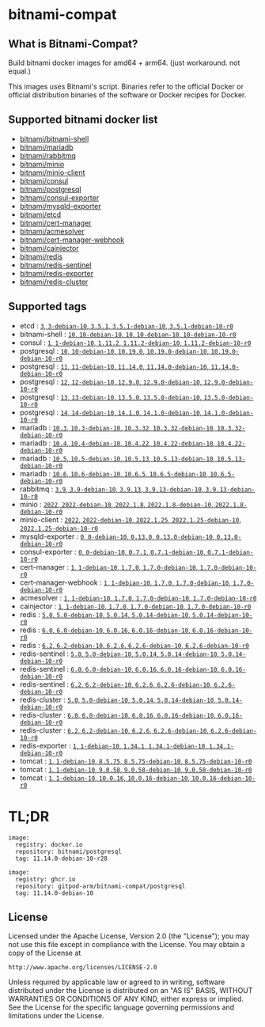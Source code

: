# bitnami-compat
## What is Bitnami-Compat?
Build bitnami docker images for amd64 + arm64. (just workaround. not equal.)

This images uses Bitnami's script. Binaries refer to the official Docker or official distribution binaries of the software or Docker recipes for Docker.

## Supported bitnami docker list
  * [bitnami/bitnami-shell](https://github.com/bitnami/bitnami-docker-bitnami-shell)
  * [bitnami/mariadb](https://github.com/bitnami/bitnami-docker-mariadb)
  * [bitnami/rabbitmq](https://github.com/bitnami/bitnami-docker-rabbitmq)
  * [bitnami/minio](https://github.com/bitnami/bitnami-docker-minio)
  * [bitnami/minio-client](https://github.com/bitnami/bitnami-docker-minio-client)
  * [bitnami/consul](https://github.com/bitnami/bitnami-docker-consul)
  * [bitnami/postgresql](https://github.com/bitnami/bitnami-docker-postgresql)
  * [bitnami/consul-exporter](https://github.com/bitnami/bitnami-docker-consul-exporter)
  * [bitnami/mysqld-exporter](https://github.com/bitnami/bitnami-docker-mysqld-exporter)
  * [bitnami/etcd](https://github.com/bitnami/bitnami-docker-etcd)
  * [bitnami/cert-manager](https://github.com/bitnami/bitnami-docker-cert-manager)
  * [bitnami/acmesolver](https://github.com/bitnami/bitnami-docker-acmesolver)
  * [bitnami/cert-manager-webhook](https://github.com/bitnami/bitnami-docker-cert-manager-webhook)
  * [bitnami/cainjector](https://github.com/bitnami/bitnami-docker-cainjector)
  * [bitnami/redis](https://github.com/bitnami/bitnami-docker-redis)
  * [bitnami/redis-sentinel](https://github.com/bitnami/bitnami-docker-redis-sentinel)
  * [bitnami/redis-exporter](https://github.com/bitnami/bitnami-docker-redis-exporter)
  * [bitnami/redis-cluster](https://github.com/bitnami/bitnami-docker-redis-cluster)

## Supported tags

* etcd : [`3`, `3-debian-10`, `3.5.1`, `3.5.1-debian-10`, `3.5.1-debian-10-r0`](https://github.com/gitpod-arm/bitnami-compat/pkgs/container/bitnami-compat%2Fetcd)
* bitnami-shell : [`10`, `10-debian-10`, `10`, `10-debian-10`, `10-debian-10-r0`](https://github.com/gitpod-arm/bitnami-compat/pkgs/container/bitnami-compat%2Fbitnami-shell)
* consul : [`1`, `1-debian-10`, `1.11.2`, `1.11.2-debian-10`, `1.11.2-debian-10-r0`](https://github.com/gitpod-arm/bitnami-compat/pkgs/container/bitnami-compat%2Fconsul)
* postgresql : [`10`, `10-debian-10`, `10.19.0`, `10.19.0-debian-10`, `10.19.0-debian-10-r0`](https://github.com/gitpod-arm/bitnami-compat/pkgs/container/bitnami-compat%2Fpostgresql)
* postgresql : [`11`, `11-debian-10`, `11.14.0`, `11.14.0-debian-10`, `11.14.0-debian-10-r0`](https://github.com/gitpod-arm/bitnami-compat/pkgs/container/bitnami-compat%2Fpostgresql)
* postgresql : [`12`, `12-debian-10`, `12.9.0`, `12.9.0-debian-10`, `12.9.0-debian-10-r0`](https://github.com/gitpod-arm/bitnami-compat/pkgs/container/bitnami-compat%2Fpostgresql)
* postgresql : [`13`, `13-debian-10`, `13.5.0`, `13.5.0-debian-10`, `13.5.0-debian-10-r0`](https://github.com/gitpod-arm/bitnami-compat/pkgs/container/bitnami-compat%2Fpostgresql)
* postgresql : [`14`, `14-debian-10`, `14.1.0`, `14.1.0-debian-10`, `14.1.0-debian-10-r0`](https://github.com/gitpod-arm/bitnami-compat/pkgs/container/bitnami-compat%2Fpostgresql)
* mariadb : [`10.3`, `10.3-debian-10`, `10.3.32`, `10.3.32-debian-10`, `10.3.32-debian-10-r0`](https://github.com/gitpod-arm/bitnami-compat/pkgs/container/bitnami-compat%2Fmariadb)
* mariadb : [`10.4`, `10.4-debian-10`, `10.4.22`, `10.4.22-debian-10`, `10.4.22-debian-10-r0`](https://github.com/gitpod-arm/bitnami-compat/pkgs/container/bitnami-compat%2Fmariadb)
* mariadb : [`10.5`, `10.5-debian-10`, `10.5.13`, `10.5.13-debian-10`, `10.5.13-debian-10-r0`](https://github.com/gitpod-arm/bitnami-compat/pkgs/container/bitnami-compat%2Fmariadb)
* mariadb : [`10.6`, `10.6-debian-10`, `10.6.5`, `10.6.5-debian-10`, `10.6.5-debian-10-r0`](https://github.com/gitpod-arm/bitnami-compat/pkgs/container/bitnami-compat%2Fmariadb)
* rabbitmq : [`3.9`, `3.9-debian-10`, `3.9.13`, `3.9.13-debian-10`, `3.9.13-debian-10-r0`](https://github.com/gitpod-arm/bitnami-compat/pkgs/container/bitnami-compat%2Frabbitmq)
* minio : [`2022`, `2022-debian-10`, `2022.1.8`, `2022.1.8-debian-10`, `2022.1.8-debian-10-r0`](https://github.com/gitpod-arm/bitnami-compat/pkgs/container/bitnami-compat%2Fminio)
* minio-client : [`2022`, `2022-debian-10`, `2022.1.25`, `2022.1.25-debian-10`, `2022.1.25-debian-10-r0`](https://github.com/gitpod-arm/bitnami-compat/pkgs/container/bitnami-compat%2Fminio-client)
* mysqld-exporter : [`0`, `0-debian-10`, `0.13.0`, `0.13.0-debian-10`, `0.13.0-debian-10-r0`](https://github.com/gitpod-arm/bitnami-compat/pkgs/container/bitnami-compat%2Fmysqld-exporter)
* consul-exporter : [`0`, `0-debian-10`, `0.7.1`, `0.7.1-debian-10`, `0.7.1-debian-10-r0`](https://github.com/gitpod-arm/bitnami-compat/pkgs/container/bitnami-compat%2Fconsul-exporter)
* cert-manager : [`1`, `1-debian-10`, `1.7.0`, `1.7.0-debian-10`, `1.7.0-debian-10-r0`](https://github.com/gitpod-arm/bitnami-compat/pkgs/container/bitnami-compat%2Fcert-manager)
* cert-manager-webhook : [`1`, `1-debian-10`, `1.7.0`, `1.7.0-debian-10`, `1.7.0-debian-10-r0`](https://github.com/gitpod-arm/bitnami-compat/pkgs/container/bitnami-compat%2Fcert-manager-webhook)
* acmesolver : [`1`, `1-debian-10`, `1.7.0`, `1.7.0-debian-10`, `1.7.0-debian-10-r0`](https://github.com/gitpod-arm/bitnami-compat/pkgs/container/bitnami-compat%2Facmesolver)
* cainjector : [`1`, `1-debian-10`, `1.7.0`, `1.7.0-debian-10`, `1.7.0-debian-10-r0`](https://github.com/gitpod-arm/bitnami-compat/pkgs/container/bitnami-compat%2Fcainjector)
* redis : [`5.0`, `5.0-debian-10`, `5.0.14`, `5.0.14-debian-10`, `5.0.14-debian-10-r0`](https://github.com/gitpod-arm/bitnami-compat/pkgs/container/bitnami-compat%2Fredis)
* redis : [`6.0`, `6.0-debian-10`, `6.0.16`, `6.0.16-debian-10`, `6.0.16-debian-10-r0`](https://github.com/gitpod-arm/bitnami-compat/pkgs/container/bitnami-compat%2Fredis)
* redis : [`6.2`, `6.2-debian-10`, `6.2.6`, `6.2.6-debian-10`, `6.2.6-debian-10-r0`](https://github.com/gitpod-arm/bitnami-compat/pkgs/container/bitnami-compat%2Fredis)
* redis-sentinel : [`5.0`, `5.0-debian-10`, `5.0.14`, `5.0.14-debian-10`, `5.0.14-debian-10-r0`](https://github.com/gitpod-arm/bitnami-compat/pkgs/container/bitnami-compat%2Fredis-sentinel)
* redis-sentinel : [`6.0`, `6.0-debian-10`, `6.0.16`, `6.0.16-debian-10`, `6.0.16-debian-10-r0`](https://github.com/gitpod-arm/bitnami-compat/pkgs/container/bitnami-compat%2Fredis-sentinel)
* redis-sentinel : [`6.2`, `6.2-debian-10`, `6.2.6`, `6.2.6-debian-10`, `6.2.6-debian-10-r0`](https://github.com/gitpod-arm/bitnami-compat/pkgs/container/bitnami-compat%2Fredis-sentinel)
* redis-cluster : [`5.0`, `5.0-debian-10`, `5.0.14`, `5.0.14-debian-10`, `5.0.14-debian-10-r0`](https://github.com/gitpod-arm/bitnami-compat/pkgs/container/bitnami-compat%2Fredis-cluster)
* redis-cluster : [`6.0`, `6.0-debian-10`, `6.0.16`, `6.0.16-debian-10`, `6.0.16-debian-10-r0`](https://github.com/gitpod-arm/bitnami-compat/pkgs/container/bitnami-compat%2Fredis-cluster)
* redis-cluster : [`6.2`, `6.2-debian-10`, `6.2.6`, `6.2.6-debian-10`, `6.2.6-debian-10-r0`](https://github.com/gitpod-arm/bitnami-compat/pkgs/container/bitnami-compat%2Fredis-cluster)
* redis-exporter : [`1`, `1-debian-10`, `1.34.1`, `1.34.1-debian-10`, `1.34.1-debian-10-r0`](https://github.com/gitpod-arm/bitnami-compat/pkgs/container/bitnami-compat%2Fredis-exporter)
* tomcat : [`1`, `1-debian-10`, `8.5.75`, `8.5.75-debian-10`, `8.5.75-debian-10-r0`](https://github.com/gitpod-arm/bitnami-compat/pkgs/container/bitnami-compat%2Ftomcat)
* tomcat : [`1`, `1-debian-10`, `9.0.58`, `9.0.58-debian-10`, `9.0.58-debian-10-r0`](https://github.com/gitpod-arm/bitnami-compat/pkgs/container/bitnami-compat%2Ftomcat)
* tomcat : [`1`, `1-debian-10`, `10.0.16`, `10.0.16-debian-10`, `10.0.16-debian-10-r0`](https://github.com/gitpod-arm/bitnami-compat/pkgs/container/bitnami-compat%2Ftomcat)

# TL;DR
```
image:
  registry: docker.io
  repository: bitnami/postgresql
  tag: 11.14.0-debian-10-r28
```

```
image:
  registry: ghcr.io
  repository: gitpod-arm/bitnami-compat/postgresql
  tag: 11.14.0-debian-10
```

## License

Licensed under the Apache License, Version 2.0 (the "License");
you may not use this file except in compliance with the License.
You may obtain a copy of the License at

    http://www.apache.org/licenses/LICENSE-2.0

Unless required by applicable law or agreed to in writing, software
distributed under the License is distributed on an "AS IS" BASIS,
WITHOUT WARRANTIES OR CONDITIONS OF ANY KIND, either express or implied.
See the License for the specific language governing permissions and
limitations under the License.